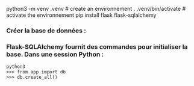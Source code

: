python3 -m venv .venv # create an environnement
. .venv/bin/activate  # activate the environnement
pip install flask flask-sqlalchemy 

### Créer la base de données :
### Flask-SQLAlchemy fournit des commandes pour initialiser la base. Dans une session Python :

```
python3
>>> from app import db
>>> db.create_all()
```

